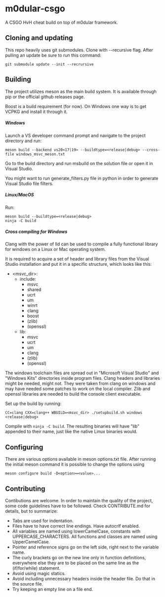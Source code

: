 # m0dular-csgo

A CSGO HvH cheat build on top of m0dular framework.

## Cloning and updating

This repo heavily uses git submodules. Clone with --recursive flag. After pulling an update be sure to run this command:
```
git submodule update --init --recrursive
```

## Building

The project utilizes meson as the main build system. It is available through pip or the official github releases page.

Boost is a build requirement (for now). On Windows one way is to get VCPKG and install it through it.

##### Windows
Launch a VS developer command prompt and navigate to the project directory and run:
```
meson build --backend vs20<17|19> --buildtype=<release|debug> --cross-file windows_msvc_meson.txt
```
Go to the build directory and run msbuild on the solution file or open it in Visual Studio.

You might want to run generate_filters.py file in python in order to generate Visual Studio file filters.

##### Linux/MacOS
Run:
```
meson build --buildtype=<release|debug>
ninja -C build
```

##### Cross compiling for Windows
Clang with the power of lld can be used to compile a fully functional library for windows on a Linux or Mac operating system.

It is required to acquire a set of header and library files from the Visual Studio installation and put it in a specific structure, which looks like this:
- \<msvc_dir\>:
	- include:
		- msvc
		- shared
		- ucrt
		- um
		- winrt
		- clang
		- boost
		- (zlib)
		- (openssl)
	- lib:
		- msvc
		- ucrt
		- um
		- clang
		- (zlib)
		- (openssl)

The windows toolchain files are spread out in "Microsoft Visual Studio" and "Windows Kits" directories inside program files. Clang headers and libraries might be needed, might not. They were taken from clang on windows and may have needed some patches to work on the local compiler. Zlib and openssl libraries are needed to build the console client executable.

Set up the build by running:
```
CC=clang CXX=clang++ WBUILD=<msvc_dir> ./setupbuild.sh windows <release|debug>
```
Compile with `ninja -C build`. The resulting binaries will have "lib" appended to their name, just like the native Linux binaries would.

## Configuring

There are various options available in meson options.txt file. After running the initial meson command it is possible to change the options using
```
meson configure build -D<option>=<value>...
```

## Contributing

Contibutions are welcome. In order to maintain the quality of the project, some code guidelines have to be followed. Check CONTRIBUTE.md for details, but to summarize:
- Tabs are used for indentation.
- Files have to have correct line endings. Have autocrlf enabled.
- All variables are named using lowerCamelCase, constants with UPPERCASE_CHARACTERS. All functions and classes are named using UpperCamelCase.
- Pointer and reference signs go on the left side, right next to the variable name.
- The curly brackets go on the new line only in function definitions, everywhere else they are to be placed on the same line as the (if/for/while) statement.
- Avoid using magic statics.
- Avoid including unnecessary headers inside the header file. Do that in the source file.
- Try keeping an empty line on a file end.

